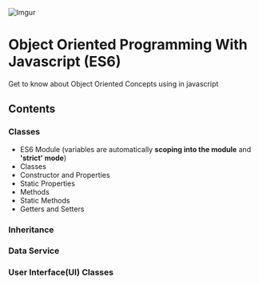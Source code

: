![Imgur](http://i.imgur.com/GnBGjvp.jpg)
# Object Oriented Programming With Javascript (ES6)
Get to know about Object Oriented Concepts using in javascript

## Contents

### Classes
- ES6 Module (variables are automatically **scoping into the module** and **'strict' mode**)
- Classes
- Constructor and Properties
- Static Properties
- Methods
- Static Methods
- Getters and Setters

### Inheritance
### Data Service
### User Interface(UI) Classes



